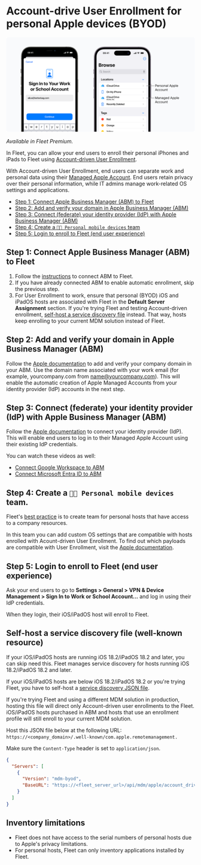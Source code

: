 # Account-drive User Enrollment for personal Apple devices (BYOD)

![Apple Account-driven User Enrollment (BYOD)](../website/assets/images/articles/apple-account-driven-user-enrollment.png)

_Available in Fleet Premium._

In Fleet, you can allow your end users to enroll their personal iPhones and iPads to Fleet using [Account-driven User Enrollment](https://support.apple.com/en-gb/guide/deployment/dep23db2037d/web).

With Account-driven User Enrollment, end users can separate work and personal data using their [Managed Apple Account](https://support.apple.com/en-gb/guide/apple-business-manager/axm78b477c81/web). End users retain privacy over their personal information, while IT admins manage work-related OS settings and applications.

- [Step 1: Connect Apple Business Manager (ABM) to Fleet](#step-1-connect-apple-business-manager-abm-to-fleet)
- [Step 2: Add and verify your domain in Apple Business Manager (ABM)](#step-2-add-and-verify-your-domain-in-apple-business-manager-abm)
- [Step 3: Connect (federate) your identity provider (IdP) with Apple Business Manager (ABM)](#step-3-connect-federate-your-identity-provider-idp-with-apple-business-manager-abm)
- [Step 4: Create a `📱🔐 Personal mobile devices` team](#step-4-create-a-code-personal-mobile-devices-code-team)
- [Step 5: Login to enroll to Fleet (end user experience)](#step-5-login-to-enroll-to-fleet-end-user-experience)


## Step 1: Connect Apple Business Manager (ABM) to Fleet

1. Follow the [instructions](https://fleetdm.com/guides/macos-mdm-setup#apple-business-manager-abm) to connect ABM to Fleet.
2. If you have already connected ABM to enable automatic enrollment, skip the previous step. 
3. For User Enrollment to work, ensure that personal (BYOD) iOS and iPadOS hosts are associated with Fleet in the **Default Server Assignment** section. If you're trying Fleet and testing Account-driven enrollment, [self-host a service discovery file](#self-host-a-service-discovery-file-well-known-resource) instead. That way, hosts keep enrolling to your current MDM solution instead of Fleet.

## Step 2: Add and verify your domain in Apple Business Manager (ABM)

Follow the [Apple documentation](https://support.apple.com/en-gb/guide/apple-business-manager/axm48c3280c0/web#axm2033c47b0) to add and verify your company domain in your ABM. Use the domain name associated with your work email (for example, yourcompany.com from name@yourcompany.com). This will enable the automatic creation of Apple Managed Accounts from your identity provider (IdP) accounts in the next step.

## Step 3: Connect (federate) your identity provider (IdP) with Apple Business Manager (ABM)

Follow the [Apple documentation](https://support.apple.com/en-gb/guide/apple-business-manager/axmb19317543/web) to connect your identity provider (IdP). This will enable end users to log in to their Managed Apple Account using their existing IdP credentials.

You can watch these videos as well:
 - [Connect Google Workspace to ABM](https://www.youtube.com/watch?v=CPfO6W67d3A)
 - [Connect Microsoft Entra ID to ABM](https://www.youtube.com/watch?v=_-PnhMurAVk)

## Step 4: Create a `📱🔐 Personal mobile devices` team.

Fleet's [best practice](https://fleetdm.com/guides/teams#best-practice) is to create team for personal hosts that have access to a company resources.

In this team you can add custom OS settings that are compatible with hosts enrolled with Acount-driven User Enrollment. To find out which payloads are compatible with User Enrollment, visit the [Apple documentation](https://support.apple.com/en-gb/guide/deployment/dep6ae3f1d5a/1/web/1.0).

## Step 5: Login to enroll to Fleet (end user experience)

Ask your end users to go to **Settings > General > VPN & Device Management > Sign In to Work or School Account...** and log in using their IdP credentials.

When they login, their iOS/iPadOS host will enroll to Fleet.

## Self-host a service discovery file (well-known resource)


If your iOS/iPadOS hosts are running iOS 18.2/iPadOS 18.2 and later, you can skip need this. Fleet manages service discovery for hosts running iOS 18.2/iPadOS 18.2 and later. 

If your iOS/iPadOS hosts are below iOS 18.2/iPadOS 18.2 or you're trying Fleet, you have to self-host a [service discovery JSON file](https://support.apple.com/en-gb/guide/deployment/dep4d9e9cd26/web#depcae01b5df).

If you're trying Fleet and using a different MDM solution in production, hosting this file will direct only Account-driven user enrollments to the Fleet. iOS/iPadOS hosts purchased in ABM and hosts that use an enrollment profile will still enroll to your current MDM solution.

Host this JSON file below at the following URL: `https://<company_domain>/.well-known/com.apple.remotemanagement.`

Make sure the `Content-Type` header is set to `application/json`.

```json
{
  "Servers": [
    {
      "Version": "mdm-byod",
      "BaseURL": "https://<fleet_server_url>/api/mdm/apple/account_driven_enroll"
    }
  ]
}
```

## Inventory limitations

- Fleet does not have access to the serial numbers of personal hosts due to Apple's privacy limitations.
- For personal hosts, Fleet can only inventory applications installed by Fleet.

<meta name="articleTitle" value="Account-drive User Enrollment for personal Apple devices (BYOD)">
<meta name="authorFullName" value="Marko Lisica">
<meta name="authorGitHubUsername" value="marko-lisica">
<meta name="category" value="guides">
<meta name="publishedOn" value="2025-08-01">
<meta name="description" value="Enroll personal iPhones and iPads using Account-driven User Enrollment">